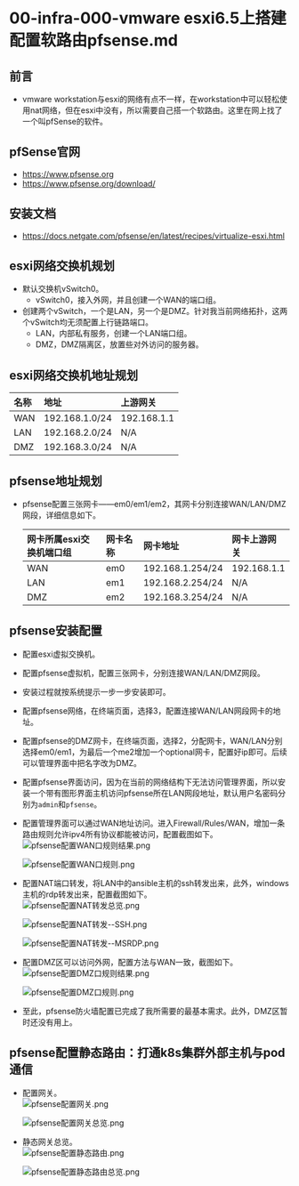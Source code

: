 # 00-infra-000-vmware esxi6.5上搭建配置软路由pfsense.md

## 前言
- vmware workstation与esxi的网络有点不一样，在workstation中可以轻松使用nat网络，但在esxi中没有，所以需要自己搭一个软路由。这里在网上找了一个叫pfSense的软件。

## pfSense官网
- https://www.pfsense.org
- https://www.pfsense.org/download/

## 安装文档
- https://docs.netgate.com/pfsense/en/latest/recipes/virtualize-esxi.html

## esxi网络交换机规划
- 默认交换机vSwitch0。
    - vSwitch0，接入外网，并且创建一个WAN的端口组。
- 创建两个vSwitch，一个是LAN，另一个是DMZ。针对我当前网络拓扑，这两个vSwitch均无须配置上行链路端口。
    - LAN，内部私有服务，创建一个LAN端口组。
    - DMZ，DMZ隔离区，放置些对外访问的服务器。

## esxi网络交换机地址规划
|名称|地址|上游网关|
|:----|:----|:----|
|WAN|192.168.1.0/24|192.168.1.1|
|LAN|192.168.2.0/24|N/A|
|DMZ|192.168.3.0/24|N/A|


## pfsense地址规划
- pfsense配置三张网卡——em0/em1/em2，其网卡分别连接WAN/LAN/DMZ网段，详细信息如下。

    |网卡所属esxi交换机端口组|网卡名称|网卡地址|网卡上游网关|
    |:------|:------|:------|:------|
    |WAN|em0|192.168.1.254/24|192.168.1.1|
    |LAN|em1|192.168.2.254/24|N/A|
    |DMZ|em2|192.168.3.254/24|N/A|

## pfsense安装配置
- 配置esxi虚拟交换机。

- 配置pfsense虚拟机，配置三张网卡，分别连接WAN/LAN/DMZ网段。

- 安装过程就按系统提示一步一步安装即可。

- 配置pfsense网络，在终端页面，选择3，配置连接WAN/LAN网段网卡的地址。

- 配置pfsense的DMZ网卡，在终端页面，选择2，分配网卡，WAN/LAN分别选择em0/em1，为最后一个me2增加一个optional网卡，配置好ip即可。后续可以管理界面中把名字改为DMZ。

- 配置pfsense界面访问，因为在当前的网络结构下无法访问管理界面，所以安装一个带有图形界面主机访问pfsense所在LAN网段地址，默认用户名密码分别为`admin`和`pfsense`。

- 配置管理界面可以通过WAN地址访问。进入Firewall/Rules/WAN，增加一条路由规则允许ipv4所有协议都能被访问，配置截图如下。  
  ![pfsense配置WAN口规则结果.png](https://github.com/whh881114/k8s_learning_scripts/blob/master/docs/images/pfsense配置WAN口规则结果.png "pfsense配置WAN口规则结果.png")  

  ![pfsense配置WAN口规则.png](https://github.com/whh881114/k8s_learning_scripts/blob/master/docs/images/pfsense配置WAN口规则.png "pfsense配置WAN口规则.png")

- 配置NAT端口转发，将LAN中的ansible主机的ssh转发出来，此外，windows主机的rdp转发出来，配置截图如下。  
  ![pfsense配置NAT转发总览.png](https://github.com/whh881114/k8s_learning_scripts/blob/master/docs/images/pfsense配置NAT转发总览.png "pfsense配置NAT转发总览.png")  

  ![pfsense配置NAT转发--SSH.png](https://github.com/whh881114/k8s_learning_scripts/blob/master/docs/images/pfsense配置NAT转发--SSH.png "pfsense配置NAT转发--SSH.png")

  ![pfsense配置NAT转发--MSRDP.png](https://github.com/whh881114/k8s_learning_scripts/blob/master/docs/images/pfsense配置NAT转发--MSRDP.png "pfsense配置NAT转发--MSRDP.png")

- 配置DMZ区可以访问外网，配置方法与WAN一致，截图如下。  
  ![pfsense配置DMZ口规则结果.png](https://github.com/whh881114/k8s_learning_scripts/blob/master/docs/images/pfsense配置DMZ口规则结果.png "pfsense配置DMZ口规则结果.png")  

  ![pfsense配置DMZ口规则.png](https://github.com/whh881114/k8s_learning_scripts/blob/master/docs/images/pfsense配置DMZ口规则.png "pfsense配置DMZ口规则.png")

- 至此，pfsense防火墙配置已完成了我所需要的最基本需求。此外，DMZ区暂时还没有用上。

## pfsense配置静态路由：打通k8s集群外部主机与pod通信
- 配置网关。  
  ![pfsense配置网关.png](https://github.com/whh881114/k8s_learning_scripts/blob/master/docs/images/pfsense配置网关.png "pfsense配置网关.png")  
  
  ![pfsense配置网关总览.png](https://github.com/whh881114/k8s_learning_scripts/blob/master/docs/images/pfsense配置网关总览.png "pfsense配置网关总览.png")

- 静态网关总览。  
  ![pfsense配置静态路由.png](https://github.com/whh881114/k8s_learning_scripts/blob/master/docs/images/pfsense配置静态路由.png "pfsense配置静态路由.png")  
  
  ![pfsense配置静态路由总览.png](https://github.com/whh881114/k8s_learning_scripts/blob/master/docs/images/pfsense配置静态路由总览.png "pfsense配置静态路由总览.png")
